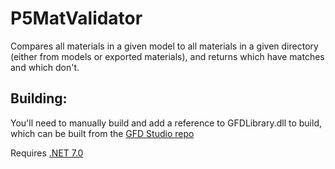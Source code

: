 # P5MatValidator
Compares all materials in a given model to all materials in a given directory (either from models or exported materials), and returns which have matches and which don't.

## Building:
You'll need to manually build and add a reference to GFDLibrary.dll to build, which can be built from the [GFD Studio repo](https://github.com/tge-was-taken/GFD-Studio)

Requires [.NET 7.0](https://dotnet.microsoft.com/en-us/download/dotnet/7.0)
